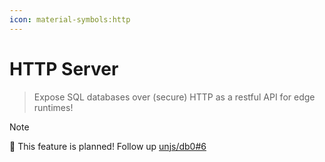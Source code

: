 ```yaml
---
icon: material-symbols:http
---
```


# HTTP Server

> Expose SQL databases over (secure) HTTP as a restful API for edge runtimes!

> [!NOTE]
> 🚀 This feature is planned! Follow up [unjs/db0#6](https://github.com/unjs/db0/issues/6)
